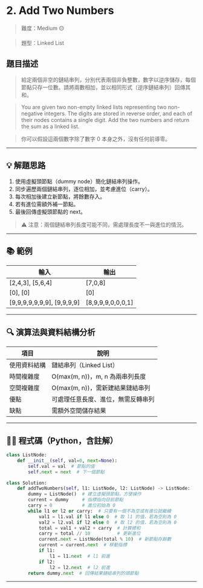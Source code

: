 # 2. Add Two Numbers

> 難度：Medium 🟡

> 題型：Linked List

## 題目描述
> 給定兩個非空的鏈結串列，分別代表兩個非負整數，數字以逆序儲存，每個節點只存一位數。請將兩數相加，並以相同形式（逆序鏈結串列）回傳其和。

> You are given two non-empty linked lists representing two non-negative integers. The digits are stored in reverse order, and each of their nodes contains a single digit. Add the two numbers and return the sum as a linked list.

> 你可以假設這兩個數字除了數字 0 本身之外，沒有任何前導零。

---

## 💡 解題思路
1. 使用虛擬頭節點（dummy node）簡化鏈結串列操作。
2. 同步遍歷兩個鏈結串列，逐位相加，並考慮進位（carry）。
3. 每次相加後建立新節點，將餘數存入。
4. 若有進位需額外補一節點。
5. 最後回傳虛擬頭節點的 next。

> ⚠️ 注意：兩個鏈結串列長度可能不同，需處理長度不一與進位的情況。

---

## 📚 範例

| 輸入           | 輸出    |
|----------------|---------|
| [2,4,3], [5,6,4] | [7,0,8] |
| [0], [0]         | [0]     |
| [9,9,9,9,9,9,9], [9,9,9,9] | [8,9,9,9,0,0,0,1] |

---

## 🔍 演算法與資料結構分析

| 項目         | 說明                                  |
|--------------|---------------------------------------|
| 使用資料結構 | 鏈結串列（Linked List）               |
| 時間複雜度   | O(max(m, n))，m, n 為兩串列長度       |
| 空間複雜度   | O(max(m, n))，需新建結果鏈結串列      |
| 優點         | 可處理任意長度、進位，無需反轉串列     |
| 缺點         | 需額外空間儲存結果                    |

---

## 🧑‍💻 程式碼（Python，含註解）

```python
class ListNode:
    def __init__(self, val=0, next=None):
        self.val = val  # 節點的值
        self.next = next  # 下一個節點

class Solution:
    def addTwoNumbers(self, l1: ListNode, l2: ListNode) -> ListNode:
        dummy = ListNode()  # 建立虛擬頭節點，方便操作
        current = dummy     # 指標指向目前節點
        carry = 0           # 進位初始為 0
        while l1 or l2 or carry:  # 只要有一個不為空或有進位就繼續
            val1 = l1.val if l1 else 0  # 取 l1 的值，若為空則為 0
            val2 = l2.val if l2 else 0  # 取 l2 的值，若為空則為 0
            total = val1 + val2 + carry  # 計算總和
            carry = total // 10          # 更新進位
            current.next = ListNode(total % 10)  # 新節點存餘數
            current = current.next  # 移動指標
            if l1:
                l1 = l1.next  # l1 前進
            if l2:
                l2 = l2.next  # l2 前進
        return dummy.next  # 回傳結果鏈結串列的頭節點
```

---
